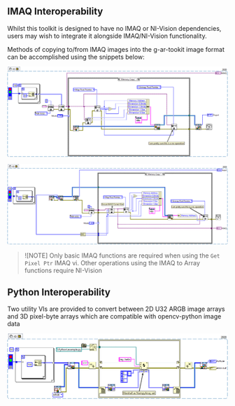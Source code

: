 ## IMAQ Interoperability
Whilst this toolkit is designed to have no IMAQ or NI-Vision dependencies, users may wish to integrate it alongside IMAQ/NI-Vision functionality.

Methods of copying to/from IMAQ images into the g-ar-tookit image format can be accomplished using the snippets below:

![Copy to IMAQ](snippets/copy-from-imaq.png "Copy from IMAQ")

![Copy to IMAQ](snippets/copy-to-imaq.png "Copy to IMAQ")

> ![NOTE]
> Only basic IMAQ functions are required when using the `Get Pixel Ptr` IMAQ vi. Other operations using the IMAQ to Array functions require NI-Vision

## Python Interoperability
Two utility VIs are provided to convert between 2D U32 ARGB image arrays and 3D pixel-byte arrays which are compatible with  opencv-python image data

![Copy to IMAQ](snippets/python.png "Working with Python Node")